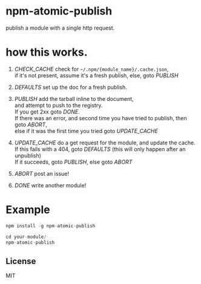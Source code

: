 # npm-atomic-publish

publish a module with a single http request.

# how this works.

1. *CHECK_CACHE* check for `~/.npm/{module_name}/.cache.json`,  
   if it's not present, assume it's a fresh publish, else, goto *PUBLISH*  

2. *DEFAULTS* set up the doc for a fresh publish.

3. *PUBLISH* add the tarball inline to the document,  
   and attempt to push to the registry.  
   If you get 2xx goto *DONE*.  
   If there was an error, and second time you have tried to publish, then goto *ABORT*,  
   else if it was the first time you tried goto *UPDATE_CACHE*  

4. *UPDATE_CACHE* do a get request for the module, and update the cache.  
   If this fails with a 404, goto *DEFAULTS* (this will only happen after an unpublish)  
   If it succeeds, goto *PUBLISH*, else goto *ABORT*  

5. *ABORT* post an issue!

6. *DONE* write another module!

# Example

``` js
npm install -g npm-atomic-publish

cd your-module/
npm-atomic-publish
```

## License

MIT
